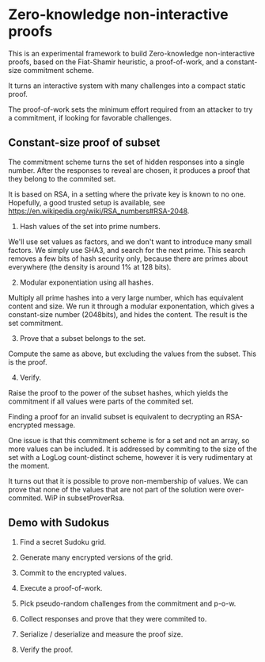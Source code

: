 # Zero-knowledge non-interactive proofs

This is an experimental framework to build Zero-knowledge non-interactive proofs,
based on the Fiat-Shamir heuristic, a proof-of-work, and a constant-size commitment scheme.

It turns an interactive system with many challenges into a compact static proof.

The proof-of-work sets the minimum effort required from an attacker to try a
commitment, if looking for favorable challenges.

## Constant-size proof of subset

The commitment scheme turns the set of hidden responses into a single number.
After the responses to reveal are chosen, it produces a proof that they belong
to the commited set.

It is based on RSA, in a setting where the private key is known to no one.
Hopefully, a good trusted setup is available, see https://en.wikipedia.org/wiki/RSA_numbers#RSA-2048.

1. Hash values of the set into prime numbers.

We'll use set values as factors, and we don't want to introduce many small factors.
We simply use SHA3, and search for the next prime. This search removes a few bits
of hash security only, because there are primes about everywhere (the density is around 1% at 128 bits).

2. Modular exponentiation using all hashes.

Multiply all prime hashes into a very large number, which has equivalent content and size.
We run it through a modular exponentation, which gives a constant-size
number (2048bits), and hides the content. The result is the set commitment.

3. Prove that a subset belongs to the set.

Compute the same as above, but excluding the values from the subset. This is the proof.

4. Verify.

Raise the proof to the power of the subset hashes, which yields the commitment
if all values were parts of the commited set.

Finding a proof for an invalid subset is equivalent to decrypting an
RSA-encrypted message.

One issue is that this commitment scheme is for a set and not an array, so more values can be
included. It is addressed by commiting to the size of the set with a LogLog
count-distinct scheme, however it is very rudimentary at the moment.

It turns out that it is possible to prove non-membership of values. We can prove
that none of the values that are not part of the solution were over-commited.
WiP in subsetProverRsa.


## Demo with Sudokus

1. Find a secret Sudoku grid.

2. Generate many encrypted versions of the grid.

3. Commit to the encrypted values.

4. Execute a proof-of-work.

5. Pick pseudo-random challenges from the commitment and p-o-w.

6. Collect responses and prove that they were commited to.

7. Serialize / deserialize and measure the proof size.

8. Verify the proof.
